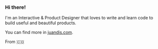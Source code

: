 ### Hi there!

I'm an Interactive & Product Designer that loves to write and learn code to build useful and beautiful products.

You can find more in [juandis.com](https://juandis.com/).

From 🇨🇴
